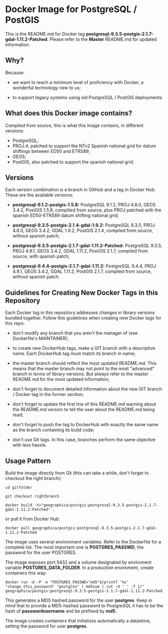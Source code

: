 Docker Image for PostgreSQL / PostGIS
=====================================

This is the README.md for Docker tag __postgresql-9.3.5-postgis-2.1.7-gdal-1.11.2-Patched__. Please refer to the __Master__ README.md for updated information.

Why?
----
Because:

- we want to reach a minimum level of proficiency with Docker, a wonderful technology new to us;

- to support legacy systems using old PostgreSQL / PostGIS deployments.

What does this Docker image contains?
-------------------------------------
Compiled from source, this is what this image contains, in different versions:

- PostgreSQL;
- PROJ.4, patched to support the NTv2 Spanish national grid for datum shiftings between ED50 and ETRS89;
- GEOS;
- PostGIS, also patched to support the spanish national grid.

Versions
--------
Each version combination is a branch in GitHub and a tag in Docker Hub. These are the available versions:

- __postgresql-9.1.2-postgis-1.5.8:__ PostgreSQL 9.1.2, PROJ 4.8.0, GEOS 3.4.2, PostGIS 1.5.8, compliled from source, plus PROJ patched with the spanish ED50-ETRS89 datum shifting national grid;

- __postgresql-9.3.5-postgis-2.1.4-gdal-1.9.2:__ PostgreSQL 9.3.5, PROJ 4.8.0, GEOS 3.4.2, GDAL 1.9.2, PostGIS 2.1.4, compiled from source, without spanish patch;

- __postgresql-9.3.5-postgis-2.1.7-gdal-1.11.2-Patched:__ PostgreSQL 9.3.5, PROJ 4.9.1, GEOS 3.4.2, GDAL 1.11.2, PostGIS 2.1.7, compiled from source, with spanish patch;

- __postgresql-9.4.4-postgis-2.1.7-gdal-1.11.2:__ PostgreSQL 9.4.4, PROJ 4.9.1, GEOS 3.4.2, GDAL 1.11.2, PostGIS 2.1.7, compiled from source, without spanish patch.

Guidelines for Creating New Docker Tags in this Repository
----------------------------------------------------------
Each Docker tag in this repository addresses changes in library versions bundled together. Follow this guidelines when creating new Docker tags for this repo:

- don't modify any branch that you aren't the manager of (see Dockerfile's MAINTAINER);

- to create new DockerHub tags, make a GIT branch with a descriptive name. Each DockerHub tag must match its branch in name;

- the master branch should reflect the most updated README.md. This means that the master branch may not point to the most "advanced" branch in terms of library versions. But always refer to the master README.md for the most updated information;

- don't forget to document detailed information about the new GIT branch / Docker tag in the former section;

- don't forget to update the first line of this README.md warning about the README.md version to tell the user about the README.md being read;

- don't forget to push the tag to DockerHub with exactly the same name as the branch containing its build code;

- don't use Git tags. In this case, branches perform the same objective with less hassle.

Usage Pattern
-------------
Build the image directly from Git (this can take a while, don't forget to checkout the right branch):

```Shell
cd gitfolder

git checkout rightbranch

docker build -t="geographica/postgis:postgresql-9.3.5-postgis-2.1.7-gdal-1.11.2-Patched" .
```

or pull it from Docker Hub:

```Shell
docker pull geographica/postgis:postgresql-9.3.5-postgis-2.1.7-gdal-1.11.2-Patched
```

The image uses several environment variables. Refer to the Dockerfile for a complete list. The most important one is __POSTGRES_PASSWD__, the password for the user POSTGRES.

The image exposes port 5432 and a volume designated by enviroment variable __POSTGRES_DATA_FOLDER__. In a production enviroment, create containers this way:

```Shell
docker run -d -P -e "POSTGRES_PASSWD="md5"$(printf '%s' "change_this_password" "postgres" | md5sum | cut -d ' ' -f 1)" geographica/postgis:postgresql-9.3.5-postgis-2.1.7-gdal-1.11.2-Patched
```

This generates a MD5 hashed password for the user __postgres__. Keep in mind that to provide a MD5-hashed password to PostgreSQL it has to be the hash of __passwordusername__ and be prefixed by __md5__.

The image creates containers that initializes automatically a datastore, setting the password for user __postgres__. 
